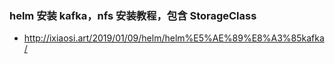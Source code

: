### helm 安装 kafka，nfs 安装教程，包含 StorageClass

* http://ixiaosi.art/2019/01/09/helm/helm%E5%AE%89%E8%A3%85kafka/